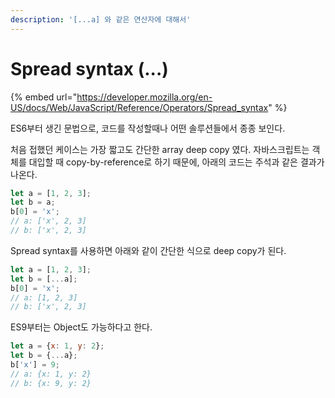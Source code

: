 ```yaml
---
description: '[...a] 와 같은 연산자에 대해서'
---
```


# Spread syntax (...)



{% embed url="https://developer.mozilla.org/en-US/docs/Web/JavaScript/Reference/Operators/Spread_syntax" %}

ES6부터 생긴 문법으로, 코드를 작성할때나 어떤 솔루션들에서 종종 보인다.

처음 접했던 케이스는 가장 짧고도 간단한 array deep copy 였다. 자바스크립트는 객체를 대입할 때 copy-by-reference로 하기 때문에, 아래의 코드는 주석과 같은 결과가 나온다.

```javascript
let a = [1, 2, 3];
let b = a;
b[0] = 'x';
// a: ['x', 2, 3]
// b: ['x', 2, 3]
```

Spread syntax를 사용하면 아래와 같이 간단한 식으로 deep copy가 된다.

```javascript
let a = [1, 2, 3];
let b = [...a];
b[0] = 'x';
// a: [1, 2, 3]
// b: ['x', 2, 3]
```

ES9부터는 Object도 가능하다고 한다.

```javascript
let a = {x: 1, y: 2};
let b = {...a};
b['x'] = 9;
// a: {x: 1, y: 2}
// b: {x: 9, y: 2}
```
